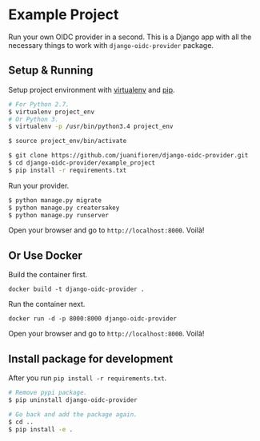 # Example Project

Run your own OIDC provider in a second. This is a Django app with all the necessary things to work with `django-oidc-provider` package.

## Setup & Running

Setup project environment with [virtualenv](https://virtualenv.pypa.io) and [pip](https://pip.pypa.io).

```bash
# For Python 2.7.
$ virtualenv project_env
# Or Python 3.
$ virtualenv -p /usr/bin/python3.4 project_env

$ source project_env/bin/activate

$ git clone https://github.com/juanifioren/django-oidc-provider.git
$ cd django-oidc-provider/example_project
$ pip install -r requirements.txt
```

Run your provider.

```bash
$ python manage.py migrate
$ python manage.py creatersakey
$ python manage.py runserver
```

Open your browser and go to `http://localhost:8000`. Voilà!

## Or Use Docker

Build the container first.
```
docker build -t django-oidc-provider .
```

Run the container next.
```
docker run -d -p 8000:8000 django-oidc-provider
```

Open your browser and go to `http://localhost:8000`. Voilà!

## Install package for development

After you run `pip install -r requirements.txt`.
```bash
# Remove pypi package.
$ pip uninstall django-oidc-provider

# Go back and add the package again.
$ cd ..
$ pip install -e .
```
